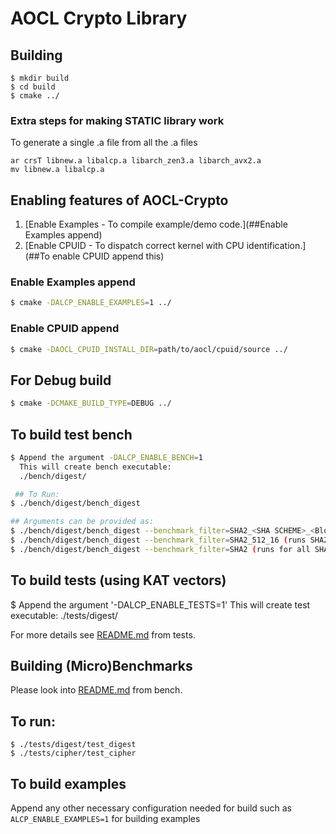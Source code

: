
# AOCL Crypto Library

## Building

```shell
$ mkdir build
$ cd build
$ cmake ../
```

### Extra steps for making STATIC library work
 To generate a single .a file from all the .a files
```shell
ar crsT libnew.a libalcp.a libarch_zen3.a libarch_avx2.a
mv libnew.a libalcp.a
```

## Enabling features of AOCL-Crypto

1. [Enable Examples - To compile example/demo code.](##Enable Examples append)
2. [Enable CPUID - To dispatch correct kernel with CPU identification.](##To enable CPUID append this)

### Enable Examples append

```sh
$ cmake -DALCP_ENABLE_EXAMPLES=1 ../
```

### Enable CPUID append

```bash
$ cmake -DAOCL_CPUID_INSTALL_DIR=path/to/aocl/cpuid/source ../
```

## For Debug build

```sh
$ cmake -DCMAKE_BUILD_TYPE=DEBUG ../
```

## To build test bench

```sh
$ Append the argument -DALCP_ENABLE_BENCH=1
  This will create bench executable:
  ./bench/digest/

 ## To Run:
$ ./bench/digest/bench_digest

## Arguments can be provided as:
$ ./bench/digest/bench_digest --benchmark_filter=SHA2_<SHA SCHEME>_<Block Size>
$ ./bench/digest/bench_digest --benchmark_filter=SHA2_512_16 (runs SHA256 schemes for 16 block size)
$ ./bench/digest/bench_digest --benchmark_filter=SHA2 (runs for all SHA2 schemes and block sizes)
```

## To build tests (using KAT vectors)
$ Append the argument '-DALCP_ENABLE_TESTS=1'
 This will create test executable:
 ./tests/digest/

For more details see [README.md](tests/README.md) from tests.

## Building (Micro)Benchmarks

Please look into [README.md](bench/README.md) from bench.

 ## To run:
 ```  shell
 $ ./tests/digest/test_digest
 $ ./tests/cipher/test_cipher
 ```


## To build examples
Append any other necessary configuration needed for build such as 
`ALCP_ENABLE_EXAMPLES=1` for building examples

